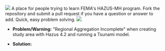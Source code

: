    <img src="https://drive.google.com/uc?export=view&id=1hsN_W2--RS2fuQWuV2Ll1AjtF5XPly_5">  
A place for people trying to learn FEMA's HAZUS-MH program. Fork the repository and submit a pull request if you have a question or answer to add. Quick, easy problem solving. 

<img src="https://drive.google.com/uc?export=view&id=18TWsVwmr1fYk6kUmgQ0871tP_CIbu5vU">  

   * <B>Problem/Warning:</B> "Regional Aggregation Incomplete" when creating study area with Hazus 4.2 and running a Tsunami model.

   * <B>Solution:</B>
